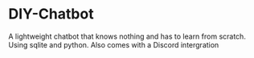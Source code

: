 # DIY-Chatbot
A lightweight chatbot that knows nothing and has to learn from scratch. Using sqlite and python. Also comes with a Discord intergration
